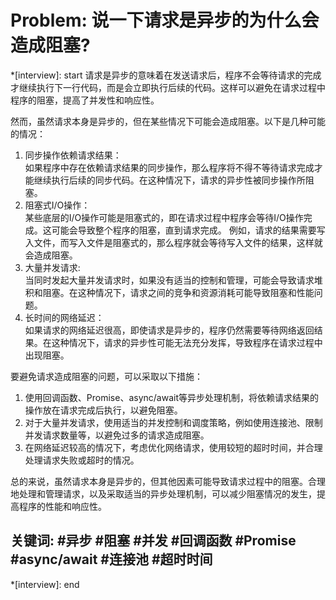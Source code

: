 # Problem: 说一下请求是异步的为什么会造成阻塞?

*[interview]: start
请求是异步的意味着在发送请求后，程序不会等待请求的完成才继续执行下一行代码，而是会立即执行后续的代码。这样可以避免在请求过程中程序的阻塞，提高了并发性和响应性。

然而，虽然请求本身是异步的，但在某些情况下可能会造成阻塞。以下是几种可能的情况：
1. 同步操作依赖请求结果：   
   如果程序中存在依赖请求结果的同步操作，那么程序将不得不等待请求完成才能继续执行后续的同步代码。在这种情况下，请求的异步性被同步操作所阻塞。
2. 阻塞式I/O操作：   
   某些底层的I/O操作可能是阻塞式的，即在请求过程中程序会等待I/O操作完成。这可能会导致整个程序的阻塞，直到请求完成。
   例如，请求的结果需要写入文件，而写入文件是阻塞式的，那么程序就会等待写入文件的结果，这样就会造成阻塞。
3. 大量并发请求:   
   当同时发起大量并发请求时，如果没有适当的控制和管理，可能会导致请求堆积和阻塞。在这种情况下，请求之间的竞争和资源消耗可能导致阻塞和性能问题。
4. 长时间的网络延迟：   
   如果请求的网络延迟很高，即使请求是异步的，程序仍然需要等待网络返回结果。在这种情况下，请求的异步性可能无法充分发挥，导致程序在请求过程中出现阻塞。

要避免请求造成阻塞的问题，可以采取以下措施：

1. 使用回调函数、Promise、async/await等异步处理机制，将依赖请求结果的操作放在请求完成后执行，以避免阻塞。
2. 对于大量并发请求，使用适当的并发控制和调度策略，例如使用连接池、限制并发请求数量等，以避免过多的请求造成阻塞。
3. 在网络延迟较高的情况下，考虑优化网络请求，使用较短的超时时间，并合理处理请求失败或超时的情况。

总的来说，虽然请求本身是异步的，但其他因素可能导致请求过程中的阻塞。合理地处理和管理请求，以及采取适当的异步处理机制，可以减少阻塞情况的发生，提高程序的性能和响应性。

## 关键词:  #异步 #阻塞 #并发 #回调函数 #Promise #async/await #连接池 #超时时间
*[interview]: end

